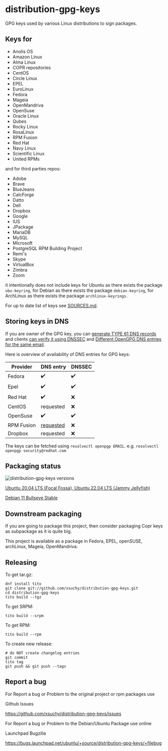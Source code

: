 # distribution-gpg-keys

GPG keys used by various Linux distributions to sign packages.

## Keys for

 * Anolis OS
 * Amazon Linux
 * Alma Linux
 * COPR repositories
 * CentOS
 * Circle Linux
 * EPEL
 * EuroLinux
 * Fedora
 * Mageia
 * OpenMandriva
 * OpenSuse
 * Oracle Linux
 * Qubes
 * Rocky Linux
 * RosaLinux
 * RPM Fusion
 * Red Hat
 * Navy Linux
 * Scientific Linux
 * United RPMs

and for third parties repos:

 * Adobe
 * Brave
 * BlueJeans
 * CalcForge
 * Datto
 * Dell
 * Dropbox
 * Google
 * IUS
 * JPackage
 * MariaDB
 * MySQL
 * Microsoft
 * PostgreSQL RPM Building Project
 * Remi's
 * Skype
 * VirtualBox
 * Zimbra
 * Zoom


it intentionally does not include keys for Ubuntu as there exists the package `ubu-keyring`, for Debian as there exists the package `debian-keyring`, for ArchLinux as there exists the package `archlinux-keyrings`.

For up to date list of keys see [SOURCES.md](SOURCES.md).

## Storing keys in DNS

If you are owner of the GPG key, you can [generate TYPE 61 DNS records](http://miroslav.suchy.cz/blog/archives/2021/02/13/how_to_generate_openpgp_record_for_dns_type61/index.html) and clients [can verify it using DNSSEC](http://miroslav.suchy.cz/blog/archives/2021/02/11/verify_package_gpg_signature_using_dnssec/index.html) and [Different OpenGPG DNS entries for the same email](http://miroslav.suchy.cz/blog/archives/2021/02/18/different_opengpg_dns_entries_for_the_same_email/index.html).

Here is overview of availability of DNS entries for GPG keys:

| Provider | DNS entry | DNSSEC |
| -------- | --------- | ------ |
| Fedora   | :heavy_check_mark: | :heavy_check_mark: |
| Epel     | :heavy_check_mark: | :heavy_check_mark: |
| Red Hat  | :heavy_check_mark: | :x: |
| CentOS   | requested          | :x: |
| OpenSuse | :heavy_check_mark:          | :heavy_check_mark: |
| RPM Fusion | [requested](https://bugzilla.rpmfusion.org/show_bug.cgi?id=5927)        | :x: |
| Dropbox    | requested        | :x: |

The keys can be fetched using `resolvectl openpgp EMAIL`. e.g. `resolvectl openpgp security@redhat.com`

## Packaging status
 
![distribution-gpg-keys versions](https://repology.org/badge/vertical-allrepos/distribution-gpg-keys.svg?exclude_unsupported=1&header=distribution-gpg-keys)

[Ubuntu 20.04 LTS (Focal Fossa), Ubuntu 22.04 LTS (Jammy Jellyfish)](https://launchpad.net/~andykimpe/+archive/ubuntu/mock)


[Debian 11 Bullseye Stable](https://software.opensuse.org/download.html?project=home%3Aandykimpe%3Adebian-buster&package=distribution-gpg-keys)

## Downstream packaging

If you are going to package this project, then consider packaging Copr keys as subpackage as it is quite big.

This project is available as a package in Fedora, EPEL, openSUSE, archLinux, Mageia, OpenMandriva.

## Releasing

To get tar.gz:

    dnf install tito
    git clone git://github.com/xsuchy/distribution-gpg-keys.git
    cd distribution-gpg-keys
    tito build --tgz

To get SRPM:

    tito build --srpm

To get RPM:

    tito build --rpm

To create new release:

    # do NOT create changelog entries
    git commit
    tito tag
    git push && git push --tags
    
    
    
## Report a bug

For Report a bug or Problem to the original project or rpm packages use

Github Issues

https://github.com/xsuchy/distribution-gpg-keys/issues

For Report a bug or Problem to the Debian/Ubuntu Package use online

Launchpad Bugzilla

https://bugs.launchpad.net/ubuntu/+source/distribution-gpg-keys/+filebug
